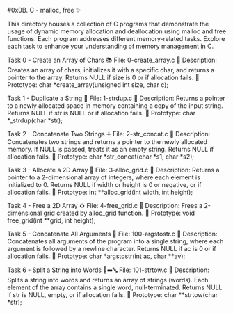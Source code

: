 #0x0B. C - malloc, free ✨


This directory houses a collection of C programs that demonstrate the usage of dynamic memory allocation and deallocation using malloc and free functions. Each program addresses different memory-related tasks. Explore each task to enhance your understanding of memory management in C.

Task 0 - Create an Array of Chars 📚
File: 0-create_array.c
📝 Description: Creates an array of chars, initializes it with a specific char, and returns a pointer to the array. Returns NULL if size is 0 or if allocation fails.
💼 Prototype: char *create_array(unsigned int size, char c);


Task 1 - Duplicate a String 📝
File: 1-strdup.c
📝 Description: Returns a pointer to a newly allocated space in memory containing a copy of the input string. Returns NULL if str is NULL or if allocation fails.
💼 Prototype: char *_strdup(char *str);


Task 2 - Concatenate Two Strings ➕
File: 2-str_concat.c
📝 Description: Concatenates two strings and returns a pointer to the newly allocated memory. If NULL is passed, treats it as an empty string. Returns NULL if allocation fails.
💼 Prototype: char *str_concat(char *s1, char *s2);


Task 3 - Allocate a 2D Array 🌟
File: 3-alloc_grid.c
📝 Description: Returns a pointer to a 2-dimensional array of integers, where each element is initialized to 0. Returns NULL if width or height is 0 or negative, or if allocation fails.
💼 Prototype: int **alloc_grid(int width, int height);


Task 4 - Free a 2D Array ♻️
File: 4-free_grid.c
📝 Description: Frees a 2-dimensional grid created by alloc_grid function.
💼 Prototype: void free_grid(int **grid, int height);


Task 5 - Concatenate All Arguments 🔗
File: 100-argstostr.c
📝 Description: Concatenates all arguments of the program into a single string, where each argument is followed by a newline character. Returns NULL if ac is 0 or if allocation fails.
💼 Prototype: char *argstostr(int ac, char **av);


Task 6 - Split a String into Words 📝➡️🔤
File: 101-strtow.c
📝 Description: Splits a string into words and returns an array of strings (words). Each element of the array contains a single word, null-terminated. Returns NULL if str is NULL, empty, or if allocation fails.
💼 Prototype: char **strtow(char *str);
